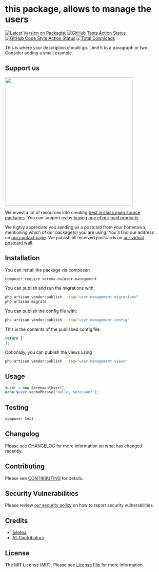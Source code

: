 # this package, allows to manage the users

[![Latest Version on Packagist](https://img.shields.io/packagist/v/serena-on/user-management.svg?style=flat-square)](https://packagist.org/packages/serena-on/user-management)
[![GitHub Tests Action Status](https://img.shields.io/github/actions/workflow/status/serena-on/user-management/run-tests.yml?branch=main&label=tests&style=flat-square)](https://github.com/serena-on/user-management/actions?query=workflow%3Arun-tests+branch%3Amain)
[![GitHub Code Style Action Status](https://img.shields.io/github/actions/workflow/status/serena-on/user-management/fix-php-code-style-issues.yml?branch=main&label=code%20style&style=flat-square)](https://github.com/serena-on/user-management/actions?query=workflow%3A"Fix+PHP+code+style+issues"+branch%3Amain)
[![Total Downloads](https://img.shields.io/packagist/dt/serena-on/user-management.svg?style=flat-square)](https://packagist.org/packages/serena-on/user-management)

This is where your description should go. Limit it to a paragraph or two. Consider adding a small example.

## Support us

[<img src="https://github-ads.s3.eu-central-1.amazonaws.com/User_Management.jpg?t=1" width="419px" />](https://spatie.be/github-ad-click/User_Management)

We invest a lot of resources into creating [best in class open source packages](https://spatie.be/open-source). You can support us by [buying one of our paid products](https://spatie.be/open-source/support-us).

We highly appreciate you sending us a postcard from your hometown, mentioning which of our package(s) you are using. You'll find our address on [our contact page](https://spatie.be/about-us). We publish all received postcards on [our virtual postcard wall](https://spatie.be/open-source/postcards).

## Installation

You can install the package via composer:

```bash
composer require serena-on/user-management
```

You can publish and run the migrations with:

```bash
php artisan vendor:publish --tag="user-management-migrations"
php artisan migrate
```

You can publish the config file with:

```bash
php artisan vendor:publish --tag="user-management-config"
```

This is the contents of the published config file:

```php
return [
];
```

Optionally, you can publish the views using

```bash
php artisan vendor:publish --tag="user-management-views"
```

## Usage

```php
$user = new Serenaon\User();
echo $user->echoPhrase('Hello, Serenaon!');
```

## Testing

```bash
composer test
```

## Changelog

Please see [CHANGELOG](CHANGELOG.md) for more information on what has changed recently.

## Contributing

Please see [CONTRIBUTING](CONTRIBUTING.md) for details.

## Security Vulnerabilities

Please review [our security policy](../../security/policy) on how to report security vulnerabilities.

## Credits

- [Séréna](https://github.com/serena-on)
- [All Contributors](../../contributors)

## License

The MIT License (MIT). Please see [License File](LICENSE.md) for more information.
